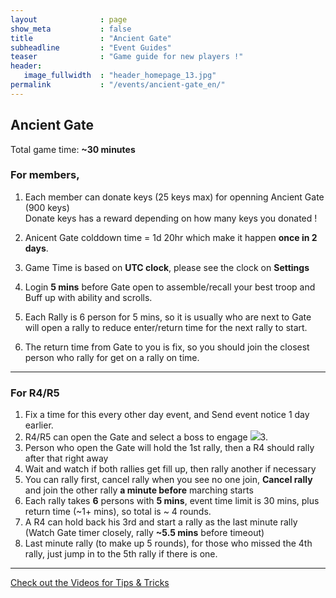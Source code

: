 ```yaml
---
layout              : page
show_meta           : false
title               : "Ancient Gate"
subheadline         : "Event Guides"
teaser              : "Game guide for new players !"
header:
   image_fullwidth  : "header_homepage_13.jpg"
permalink           : "/events/ancient-gate_en/"
---
```

## Ancient Gate
Total game time: **~30 minutes**<br>

### For members, 
1. Each member can donate keys (25 keys max) for openning Ancient Gate (900 keys)<br>
   Donate keys has a reward depending on how many keys you donated !<br>
2. Anicent Gate colddown time = 1d 20hr which make it happen **once in 2 days**.
3. Game Time is based on **UTC clock**, please see the clock on **Settings**

5. Login **5 mins** before Gate open to assemble/recall your best troop and Buff up with ability and scrolls.
6. Each Rally is 6 person for 5 mins, so it is usually who are next to Gate will open a rally
   to reduce enter/return time for the next rally to start.
7. The return time from Gate to you is fix, so you should join the closest person who rally for get on a rally on time.

---
### For R4/R5
1. Fix a time for this every other day event, and Send event notice 1 day earlier.
2. R4/R5 can open the Gate and select a boss to engage
  ![](https://github.com/rkuo2023/k55o4a/blob/gh-pages/images/Ancient-Gates-open.jpg?raw=true)3. 
4. Person who open the Gate will hold the 1st rally, then a R4 should rally after that right away
5. Wait and watch if both rallies get fill up, then rally another if necessary
6. You can rally first, cancel rally when you see no one join, **Cancel rally** and join the other rally **a minute before** marching starts
7. Each rally takes **6** persons with **5 mins**, event time limit is 30 mins, plus return time (~1+ mins), so total is ~ 4 rounds.
8. A R4 can hold back his 3rd and start a rally as the last minute rally (Watch Gate timer closely, rally **~5.5 mins** before timeout)
9. Last minute rally (to make up 5 rounds), for those who missed the 4th rally, just jump in to the 5th rally if there is one.

---
<a class="radius button small" href="{{ site.url }}{{ site.baseurl }}/design/mediaelement_js/">Check out the Videos for Tips & Tricks</a>
